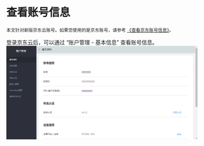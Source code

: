 # 查看账号信息

<small>本文针对新版京东云账号。如果您使用的是京东账号，请参考 [《查看京东账号信息》](../../../documentation/User-Service/Account-Management/Check-Your-Account.md)。 </small>

登录京东云后，可以通过 “账户管理 - 基本信息” 查看账号信息。
![](../../../image/User/Account%20Management/Check%20your%20account/baseinfo.png)
